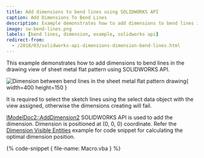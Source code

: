 ```yaml
---
title: Add dimensions to bend lines using SOLIDWORKS API
caption: Add Dimensions To Bend Lines
description: Example demonstrates how to add dimensions to bend lines in the drawing view of sheet metal flat pattern
image: sw-bend-lines.png
labels: [bend lines, dimension, example, solidworks api]
redirect-from:
  - /2018/03/solidworks-api-dimensions-dimension-bend-lines.html
---
```

This example demonstrates how to add dimensions to bend lines in the drawing view of sheet metal flat pattern using SOLIDWORKS API.

![Dimension between bend lines in the sheet metal flat pattern drawing](sw-bend-lines.png){ width=400 height=150 }

It is required to select the sketch lines using the select data object with the view assigned, otherwise the dimensions creating will fail.

[IModelDoc2::AddDimension2](https://help.solidworks.com/2018/english/api/sldworksapi/solidworks.interop.sldworks~solidworks.interop.sldworks.imodeldoc~adddimension2.html) SOLIDWORKS API is used to add the dimension. Dimension is positioned at (0, 0, 0) coordinate. Refer the [Dimension Visible Entities](/solidworks-api/document/drawing/view-dimension-drawing-entities/) example for code snippet for calculating the optimal dimension position.

{% code-snippet { file-name: Macro.vba } %}

